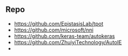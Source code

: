 
## Repo

- https://github.com/EpistasisLab/tpot
- https://github.com/microsoft/nni
- https://github.com/keras-team/autokeras
- https://github.com/ZhuiyiTechnology/AutoIE
- 




